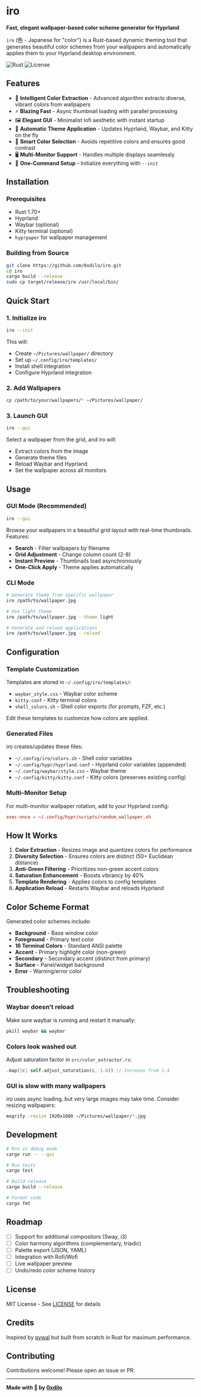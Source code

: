 # iro

**Fast, elegant wallpaper-based color scheme generator for Hyprland**

`iro` (色 - Japanese for "color") is a Rust-based dynamic theming tool that generates beautiful color schemes from your wallpapers and automatically applies them to your Hyprland desktop environment.

![Rust](https://img.shields.io/badge/rust-1.70+-orange.svg)
![License](https://img.shields.io/badge/license-MIT-blue.svg)

## Features

- 🎨 **Intelligent Color Extraction** - Advanced algorithm extracts diverse, vibrant colors from wallpapers
- ⚡ **Blazing Fast** - Async thumbnail loading with parallel processing
- 🖼️ **Elegant GUI** - Minimalist lofi aesthetic with instant startup
- 🔄 **Automatic Theme Application** - Updates Hyprland, Waybar, and Kitty on the fly
- 🎯 **Smart Color Selection** - Avoids repetitive colors and ensures good contrast
- 🖥️ **Multi-Monitor Support** - Handles multiple displays seamlessly
- 🚀 **One-Command Setup** - Initialize everything with `--init`

## Installation

### Prerequisites

- Rust 1.70+
- Hyprland
- Waybar (optional)
- Kitty terminal (optional)
- `hyprpaper` for wallpaper management

### Building from Source

```bash
git clone https://github.com/0xdilo/iro.git
cd iro
cargo build --release
sudo cp target/release/iro /usr/local/bin/
```

## Quick Start

### 1. Initialize iro

```bash
iro --init
```

This will:
- Create `~/Pictures/wallpaper/` directory
- Set up `~/.config/iro/templates/`
- Install shell integration
- Configure Hyprland integration

### 2. Add Wallpapers

```bash
cp /path/to/your/wallpapers/* ~/Pictures/wallpaper/
```

### 3. Launch GUI

```bash
iro --gui
```

Select a wallpaper from the grid, and iro will:
- Extract colors from the image
- Generate theme files
- Reload Waybar and Hyprland
- Set the wallpaper across all monitors

## Usage

### GUI Mode (Recommended)

```bash
iro --gui
```

Browse your wallpapers in a beautiful grid layout with real-time thumbnails. Features:
- **Search** - Filter wallpapers by filename
- **Grid Adjustment** - Change column count (2-8)
- **Instant Preview** - Thumbnails load asynchronously
- **One-Click Apply** - Theme applies automatically

### CLI Mode

```bash
# Generate theme from specific wallpaper
iro /path/to/wallpaper.jpg

# Use light theme
iro /path/to/wallpaper.jpg --theme light

# Generate and reload applications
iro /path/to/wallpaper.jpg --reload
```

## Configuration

### Template Customization

Templates are stored in `~/.config/iro/templates/`:

- `waybar_style.css` - Waybar color scheme
- `kitty.conf` - Kitty terminal colors
- `shell_colors.sh` - Shell color exports (for prompts, FZF, etc.)

Edit these templates to customize how colors are applied.

### Generated Files

iro creates/updates these files:

- `~/.config/iro/colors.sh` - Shell color variables
- `~/.config/hypr/hyprland.conf` - Hyprland color variables (appended)
- `~/.config/waybar/style.css` - Waybar theme
- `~/.config/kitty/kitty.conf` - Kitty colors (preserves existing config)

### Multi-Monitor Setup

For multi-monitor wallpaper rotation, add to your Hyprland config:

```conf
exec-once = ~/.config/hypr/scripts/random_wallpaper.sh
```

## How It Works

1. **Color Extraction** - Resizes image and quantizes colors for performance
2. **Diversity Selection** - Ensures colors are distinct (50+ Euclidean distance)
3. **Anti-Green Filtering** - Prioritizes non-green accent colors
4. **Saturation Enhancement** - Boosts vibrancy by 40%
5. **Template Rendering** - Applies colors to config templates
6. **Application Reload** - Restarts Waybar and reloads Hyprland

## Color Scheme Format

Generated color schemes include:

- **Background** - Base window color
- **Foreground** - Primary text color
- **16 Terminal Colors** - Standard ANSI palette
- **Accent** - Primary highlight color (non-green)
- **Secondary** - Secondary accent (distinct from primary)
- **Surface** - Panel/widget background
- **Error** - Warning/error color

## Troubleshooting

### Waybar doesn't reload

Make sure waybar is running and restart it manually:

```bash
pkill waybar && waybar
```

### Colors look washed out

Adjust saturation factor in `src/color_extractor.rs`:

```rust
.map(|c| self.adjust_saturation(c, 1.6)) // Increase from 1.4
```

### GUI is slow with many wallpapers

iro uses async loading, but very large images may take time. Consider resizing wallpapers:

```bash
mogrify -resize 1920x1080 ~/Pictures/wallpaper/*.jpg
```

## Development

```bash
# Run in debug mode
cargo run -- --gui

# Run tests
cargo test

# Build release
cargo build --release

# Format code
cargo fmt
```

## Roadmap

- [ ] Support for additional compositors (Sway, i3)
- [ ] Color harmony algorithms (complementary, triadic)
- [ ] Palette export (JSON, YAML)
- [ ] Integration with Rofi/Wofi
- [ ] Live wallpaper preview
- [ ] Undo/redo color scheme history

## License

MIT License - See [LICENSE](LICENSE) for details

## Credits

Inspired by [pywal](https://github.com/dylanaraps/pywal) but built from scratch in Rust for maximum performance.

## Contributing

Contributions welcome! Please open an issue or PR.

---

**Made with 🦀 by [0xdilo](https://github.com/0xdilo)**